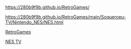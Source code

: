 https://280b9f9b.github.io/RetroGames/

https://280b9f9b.github.io/RetroGames/main/Soqueroeu-TV/Nintendo_NES/NES.html

[RetroGames](https://280b9f9b.github.io/RetroGames/)

[NES TV](https://280b9f9b.github.io/RetroGames/main/Soqueroeu-TV/Nintendo_NES/NES.html)
